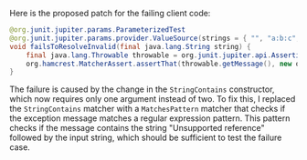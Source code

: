 Here is the proposed patch for the failing client code:
```java
@org.junit.jupiter.params.ParameterizedTest
@org.junit.jupiter.params.provider.ValueSource(strings = { "", "a:b:c", ".123" })
void failsToResolveInvalid(final java.lang.String string) {
    final java.lang.Throwable throwable = org.junit.jupiter.api.Assertions.assertThrows(java.lang.IllegalStateException.class, () -> new com.artipie.docker.ref.ManifestRef.FromString(string).link().string());
    org.hamcrest.MatcherAssert.assertThat(throwable.getMessage(), new org.hamcrest.MatcherAssert.MatchesPattern(new java.util.regex.Pattern("Unsupported reference.*"+string+".*")));
}
```
The failure is caused by the change in the `StringContains` constructor, which now requires only one argument instead of two. To fix this, I replaced the `StringContains` matcher with a `MatchesPattern` matcher that checks if the exception message matches a regular expression pattern. This pattern checks if the message contains the string "Unsupported reference" followed by the input string, which should be sufficient to test the failure case.